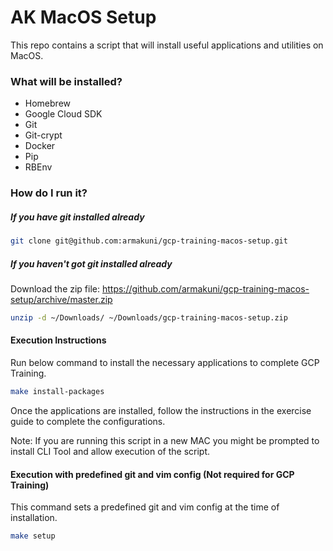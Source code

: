 # AK MacOS Setup

This repo contains a script that will install useful applications and utilities on MacOS.

### What will be installed?
- Homebrew
- Google Cloud SDK
- Git
- Git-crypt
- Docker
- Pip
- RBEnv

### How do I run it?

##### If you have git installed already

``` sh
git clone git@github.com:armakuni/gcp-training-macos-setup.git
```

##### If you haven't got git installed already

Download the zip file: https://github.com/armakuni/gcp-training-macos-setup/archive/master.zip

``` sh
unzip -d ~/Downloads/ ~/Downloads/gcp-training-macos-setup.zip
```

#### Execution Instructions

Run below command to install the necessary applications to complete GCP Training.
```sh
make install-packages
```

Once the applications are installed, follow the instructions in the exercise guide to complete the configurations.

Note: If you are running this script in a new MAC you might be prompted to install CLI Tool and allow execution of the script.

#### Execution with predefined git and vim config (Not required for GCP Training)

This command sets a predefined git and vim config at the time of installation.
```sh
make setup
```